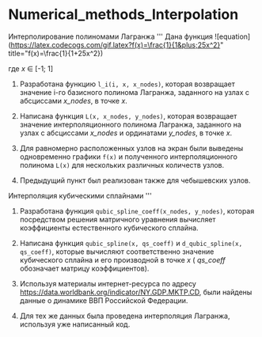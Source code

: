 # Numerical_methods_Interpolation

Интерполирование полиномами Лагранжа
'''
Дана функция
![equation](https://latex.codecogs.com/gif.latex?f(x)=\frac{1}{1&plus;25x^2}" title="f(x)=\frac{1}{1+25x^2})

где _x_ ∈ [-1; 1]

1. Разработана функцию `l_i(i, x, x_nodes)`, которая возвращает значение i-го базисного полинома Лагранжа, заданного на узлах с абсциссами _x_nodes_, в точке _x_.

2. Написана функция `L(x, x_nodes, y_nodes)`, которая возвращает значение интерполяционного полинома Лагранжа, заданного на узлах с абсциссами _x_nodes_ и ординатами _y_nodes_, в точке _x_.

3. Для равномерно расположенных узлов на экран были выведены одновременно графики `f(x)` и полученного интерполяционного полинома `L(x)` для нескольких различных количеств узлов. 

4. Предыдущий пункт был реализован также для чебышевских узлов.

Интерполяция кубическими сплайнами
'''

1. Разработана функция `qubic_spline_coeff(x_nodes, y_nodes)`, которая посредством решения матричного уравнения вычисляет коэффициенты естественного кубического сплайна. 

2. Написана функция `qubic_spline(x, qs_coeff)` и `d_qubic_spline(x, qs_coeff)`, которые вычисляют соответственно значение кубического сплайна и его производной в точке _x_ ( _qs_coeff_ обозначает матрицу коэффициентов).

3. Используя материалы интернет-ресурса по адресу https://data.worldbank.org/indicator/NY.GDP.MKTP.CD, были найдены данные о динамике ВВП Российской Федерации. 

4. Для тех же данных была проведена интерполяция Лагранжа, используя уже написанный код.
